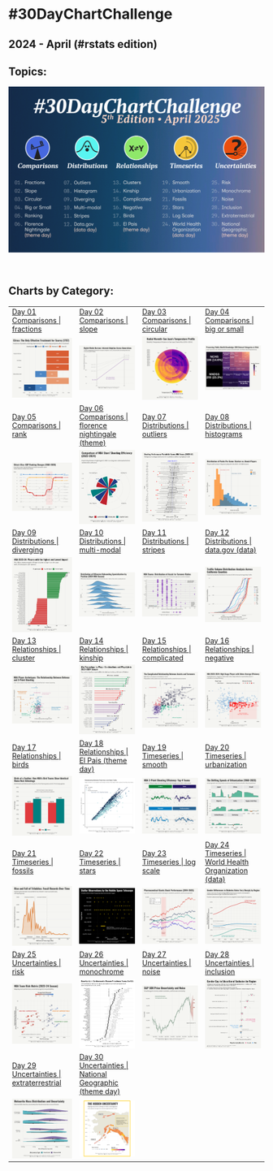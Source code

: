 # #30DayChartChallenge

## 2024 - April (#rstats edition)

## Topics:

![](topics/2025_topics.png)

![]()

## Charts by Category:

|  |  |  |  |
|------------------|------------------|------------------|------------------|
| [Day 01](https://github.com/poncest/30DayChartChallenge/tree/main/2025/day_01)<br>[Comparisons \| fractions](https://github.com/poncest/30DayChartChallenge/tree/main/2025/day_01) | [Day 02](https://github.com/poncest/30DayChartChallenge/tree/main/2025/day_02)<br>[Comparisons \| slope](https://github.com/poncest/30DayChartChallenge/tree/main/2025/day_02) | [Day 03](https://github.com/poncest/30DayChartChallenge/tree/main/2025/day_03)<br>[Comparisons \| circular](https://github.com/poncest/30DayChartChallenge/tree/main/2025/day_03) | [Day 04](https://github.com/poncest/30DayChartChallenge/tree/main/2025/day_04)<br>[Comparisons \| big or small](https://github.com/poncest/30DayChartChallenge/tree/main/2025/day_04) |
| ![](day_01/2025_day_01.png "fractions") | ![](day_02/2025_day_02.png "slope") | ![](day_03/2025_day_03.png "circular") | ![](day_04/2025_day_04.png "big or small") |
| [Day 05](https://github.com/poncest/30DayChartChallenge/tree/main/2025/day_05)<br>[Comparisons \| rank](https://github.com/poncest/30DayChartChallenge/tree/main/2025/day_05) | [Day 06](https://github.com/poncest/30DayChartChallenge/tree/main/2025/day_06)<br>[Comparisons \| florence nightingale (theme)](https://github.com/poncest/30DayChartChallenge/tree/main/2025/day_05) | [Day 07](https://github.com/poncest/30DayChartChallenge/tree/main/2025/day_07)<br>[Distributions \| outliers](https://github.com/poncest/30DayChartChallenge/tree/main/2025/day_07) | [Day 08](https://github.com/poncest/30DayChartChallenge/tree/main/2025/day_08)<br>[Distributions \| histograms](https://github.com/poncest/30DayChartChallenge/tree/main/2025/day_08) |
| ![](day_05/2025_day_05.png "rank") | ![](day_06/2025_day_06.png "florence nightingale (theme)") | ![](day_07/2025_day_07.png "outliers") | ![](day_08/2025_day_08.png "histograms") |
| [Day 09](https://github.com/poncest/30DayChartChallenge/tree/main/2025/day_09)<br>[Distributions \| diverging](https://github.com/poncest/30DayChartChallenge/tree/main/2025/day_09) | [Day 10](https://github.com/poncest/30DayChartChallenge/tree/main/2025/day_10)<br>[Distributions \| multi-modal](https://github.com/poncest/30DayChartChallenge/tree/main/2025/day_10) | [Day 11](https://github.com/poncest/30DayChartChallenge/tree/main/2025/day_11)<br>[Distributions \| stripes](https://github.com/poncest/30DayChartChallenge/tree/main/2025/day_11) | [Day 12](https://github.com/poncest/30DayChartChallenge/tree/main/2025/day_12)<br>[Distributions \| data.gov (data)](https://github.com/poncest/30DayChartChallenge/tree/main/2025/day_12) |
| ![](day_09/2025_day_09.png "diverging") | ![](day_10/2025_day_10.png "multi-modal") | ![](day_11/2025_day_11.png "stripes") | ![](day_12/2025_day_12.png "data.gov (data)") |
| [Day 13](https://github.com/poncest/30DayChartChallenge/tree/main/2025/day_13)<br>[Relationships \| cluster](https://github.com/poncest/30DayChartChallenge/tree/main/2025/day_13) | [Day 14](https://github.com/poncest/30DayChartChallenge/tree/main/2025/day_14)<br>[Relationships \| kinship](https://github.com/poncest/30DayChartChallenge/tree/main/2025/day_14) | [Day 15](https://github.com/poncest/30DayChartChallenge/tree/main/2025/day_15)<br>[Relationships \| complicated](https://github.com/poncest/30DayChartChallenge/tree/main/2025/day_15) | [Day 16](https://github.com/poncest/30DayChartChallenge/tree/main/2025/day_16)<br>[Relationships \| negative](https://github.com/poncest/30DayChartChallenge/tree/main/2025/day_16) |
| ![](day_13/2025_day_13.png "cluster") | ![](day_14/2025_day_14.png "kinship") | ![](day_15/2025_day_15.png "complicated") | ![](day_16/2025_day_16.png "negative") |
| [Day 17](https://github.com/poncest/30DayChartChallenge/tree/main/2025/day_17)<br>[Relationships \| birds](https://github.com/poncest/30DayChartChallenge/tree/main/2025/day_17) | [Day 18](https://github.com/poncest/30DayChartChallenge/tree/main/2025/day_18)<br>[Relationships \| El Pais (theme day)](https://github.com/poncest/30DayChartChallenge/tree/main/2025/day_18) | [Day 19](https://github.com/poncest/30DayChartChallenge/tree/main/2025/day_19)<br>[Timeseries \| smooth](https://github.com/poncest/30DayChartChallenge/tree/main/2025/day_19) | [Day 20](https://github.com/poncest/30DayChartChallenge/tree/main/2025/day_20)<br>[Timeseries \| urbanization](https://github.com/poncest/30DayChartChallenge/tree/main/2025/day_20) |
| ![](day_17/2025_day_17.png "birds") | ![](day_18/2025_day_18.png "El Pais (theme day)") | ![](day_19/2025_day_19.png "smooth") | ![](day_20/2025_day_20.png "urbanization") |
| [Day 21](https://github.com/poncest/30DayChartChallenge/tree/main/2025/day_21)<br>[Timeseries \| fossils](https://github.com/poncest/30DayChartChallenge/tree/main/2025/day_21) | [Day 22](https://github.com/poncest/30DayChartChallenge/tree/main/2025/day_22)<br>[Timeseries \| stars](https://github.com/poncest/30DayChartChallenge/tree/main/2025/day_22) | [Day 23](https://github.com/poncest/30DayChartChallenge/tree/main/2025/day_23)<br>[Timeseries \| log scale](https://github.com/poncest/30DayChartChallenge/tree/main/2025/day_23) | [Day 24](https://github.com/poncest/30DayChartChallenge/tree/main/2025/day_24)<br>[Timeseries \| World Health Organization (data)](https://github.com/poncest/30DayChartChallenge/tree/main/2025/day_24) |
| ![](day_21/2025_day_21.png "fossils") | ![](day_22/2025_day_22.png "stars") | ![](day_23/2025_day_23.png "log scale") | ![](day_24/2025_day_24.png "World Health Organization (data)") |
| [Day 25](https://github.com/poncest/30DayChartChallenge/tree/main/2025/day_25)<br>[Uncertainties \| risk](https://github.com/poncest/30DayChartChallenge/tree/main/2025/day_25) | [Day 26](https://github.com/poncest/30DayChartChallenge/tree/main/2025/day_26)<br>[Uncertainties \| monochrome](https://github.com/poncest/30DayChartChallenge/tree/main/2025/day_26) | [Day 27](https://github.com/poncest/30DayChartChallenge/tree/main/2025/day_27)<br>[Uncertainties \| noise](https://github.com/poncest/30DayChartChallenge/tree/main/2025/day_27) | [Day 28](https://github.com/poncest/30DayChartChallenge/tree/main/2025/day_28)<br>[Uncertainties \| inclusion](https://github.com/poncest/30DayChartChallenge/tree/main/2025/day_28) |
| ![](day_25/2025_day_25.png "risk") | ![](day_26/2025_day_26.png "monochrome") | ![](day_27/2025_day_27.png "noise") | ![](day_28/2025_day_28.png "inclusion") |
| [Day 29](https://github.com/poncest/30DayChartChallenge/tree/main/2025/day_29)<br>[Uncertainties \| extraterrestrial](https://github.com/poncest/30DayChartChallenge/tree/main/2025/day_29) | [Day 30](https://github.com/poncest/30DayChartChallenge/tree/main/2025/day_30)<br>[Uncertainties \| National Geographic (theme day)](https://github.com/poncest/30DayChartChallenge/tree/main/2025/day_30) |  |  |
| ![](day_29/2025_day_29.png "extraterrestrial") | ![](day_30/2025_day_30.png "national geographic (theme)") |  |  |
